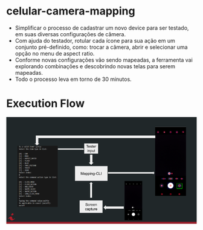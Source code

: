 # celular-camera-mapping
- Simplificar o processo de cadastrar um novo device para ser testado, em suas diversas configurações de câmera.
- Com ajuda do testador, rotular cada ícone para sua ação em um conjunto pré-definido, como: trocar a câmera, abrir e selecionar uma opção no menu de aspect ratio.
- Conforme novas configurações vão sendo mapeadas, a ferramenta vai explorando combinações e descobrindo novas telas para serem mapeadas.
- Todo o processo leva em torno de 30 minutos.

# Execution Flow
![Execution Flow](assets/execution_flow.png)
